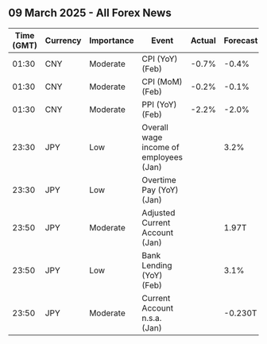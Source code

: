 ## 09 March 2025 - All Forex News

| Time (GMT) | Currency | Importance | Event | Actual | Forecast | Previous |
|------|----------|------------|-------|--------|----------|----------|
| 01:30 | CNY | Moderate | CPI (YoY) (Feb) | -0.7% | -0.4% | 0.5% |
| 01:30 | CNY | Moderate | CPI (MoM) (Feb) | -0.2% | -0.1% | 0.7% |
| 01:30 | CNY | Moderate | PPI (YoY) (Feb) | -2.2% | -2.0% | -2.3% |
| 23:30 | JPY | Low | Overall wage income of employees (Jan) |  | 3.2% | 4.8% |
| 23:30 | JPY | Low | Overtime Pay (YoY) (Jan) |  |  | 0.80% |
| 23:50 | JPY | Moderate | Adjusted Current Account (Jan) |  | 1.97T | 2.73T |
| 23:50 | JPY | Low | Bank Lending (YoY) (Feb) |  | 3.1% | 3.0% |
| 23:50 | JPY | Moderate | Current Account n.s.a. (Jan) |  | -0.230T | 1.077T |

